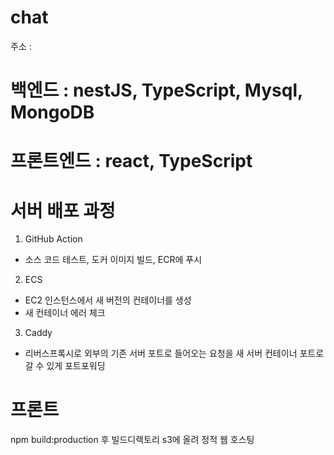 # chat

주소 :

# 백엔드 : nestJS, TypeScript, Mysql, MongoDB

# 프론트엔드 : react, TypeScript

# 서버 배포 과정

1. GitHub Action

- 소스 코드 테스트, 도커 이미지 빌드, ECR에 푸시

2. ECS

- EC2 인스턴스에서 새 버전의 컨테이너를 생성
- 새 컨테이너 에러 체크

3. Caddy

- 리버스프록시로 외부의 기존 서버 포트로 들어오는 요청을 새 서버 컨테이너 포트로 갈 수 있게 포트포워딩

# 프론트

npm build:production 후 빌드디렉토리 s3에 올려 정적 웹 호스팅
